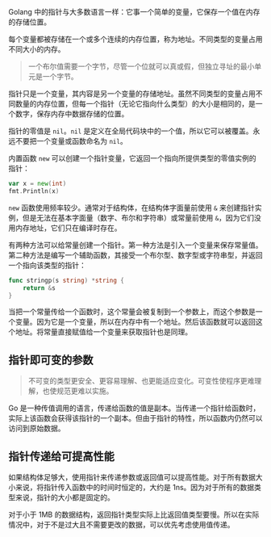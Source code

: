 Golang 中的指针与大多数语言一样：它事一个简单的变量，它保存一个值在内存的存储位置。

每个变量都被存储在一个或多个连续的内存位置，称为地址。不同类型的变量占用不同大小的内存。

> 一个布尔值需要一个字节，尽管一个位就可以真或假，但独立寻址的最小单元是一个字节。

指针只是一个变量，其内容是另一个变量的存储地址。虽然不同类型的变量占用不同数量的内存位置，但每一个指针（无论它指向什么类型）的大小是相同的，是一个数字，保存内存中数据存储的位置。

指针的零值是 `nil`。`nil` 是定义在全局代码块中的一个值，所以它可以被覆盖。永远不要把一个变量或函数命名为 `nil`。

内置函数 `new` 可以创建一个指针变量，它返回一个指向所提供类型的零值实例的指针：

```go
var x = new(int)
fmt.Println(x)
```

`new` 函数使用频率较少。通常对于结构体，在结构体字面量前使用 `&` 来创建指针实例，但是无法在基本字面量（数字、布尔和字符串）或常量前使用 `&`，因为它们没用内存地址，它们只在编译时存在。

有两种方法可以给常量创建一个指针。第一种方法是引入一个变量来保存常量值。第二种方法是编写一个辅助函数，其接受一个布尔型、数字型或字符串型，并返回一个指向该类型的指针：

```go
func stringp(s string) *string {
    return &s
}
```

当把一个常量传给一个函数时，这个常量会被复制到一个参数上，而这个参数是一个变量。因为它是一个变量，所以在内存中有一个地址。然后该函数就可以返回这个地址。将常量直接赋值给一个变量来获取指针也是同理。

## 指针即可变的参数

> 不可变的类型更安全、更容易理解、也更能适应变化。可变性使程序更难理解，也使规范更难以实施。

Go 是一种传值调用的语言，传递给函数的值是副本。当传递一个指针给函数时，实际上该函数会获得该指针的一个副本。但由于指针的特性，所以函数内仍然可以访问到原始数据。

## 指针传递给可提高性能

如果结构体足够大，使用指针来传递参数或返回值可以提高性能。对于所有数据大小来说，将指针传入函数中的时间时恒定的，大约是 1ns。因为对于所有的数据类型来说，指针的大小都是固定的。

对于小于 1MB 的数据结构，返回指针类型实际上比返回值类型要慢。所以在实际情况中，对于不是过大且不需要更改的数据，可以优先考虑使用值传递。